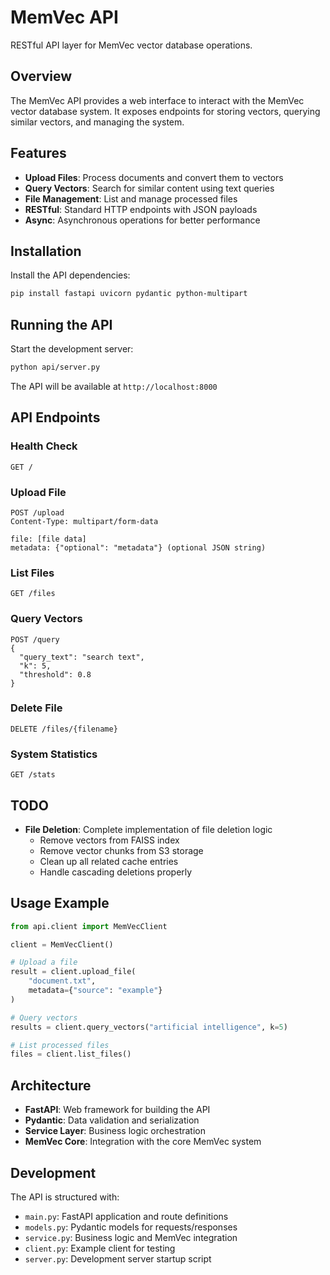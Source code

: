 # MemVec API

RESTful API layer for MemVec vector database operations.

## Overview

The MemVec API provides a web interface to interact with the MemVec vector database system. It exposes endpoints for storing vectors, querying similar vectors, and managing the system.

## Features

- **Upload Files**: Process documents and convert them to vectors
- **Query Vectors**: Search for similar content using text queries
- **File Management**: List and manage processed files
- **RESTful**: Standard HTTP endpoints with JSON payloads
- **Async**: Asynchronous operations for better performance

## Installation

Install the API dependencies:

```bash
pip install fastapi uvicorn pydantic python-multipart
```

## Running the API

Start the development server:

```bash
python api/server.py
```

The API will be available at `http://localhost:8000`

## API Endpoints

### Health Check
```
GET /
```

### Upload File
```
POST /upload
Content-Type: multipart/form-data

file: [file data]
metadata: {"optional": "metadata"} (optional JSON string)
```

### List Files
```
GET /files
```

### Query Vectors
```
POST /query
{
  "query_text": "search text",
  "k": 5,
  "threshold": 0.8
}
```

### Delete File
```
DELETE /files/{filename}
```

### System Statistics
```
GET /stats
```

## TODO

- **File Deletion**: Complete implementation of file deletion logic
  - Remove vectors from FAISS index
  - Remove vector chunks from S3 storage
  - Clean up all related cache entries
  - Handle cascading deletions properly

## Usage Example

```python
from api.client import MemVecClient

client = MemVecClient()

# Upload a file
result = client.upload_file(
    "document.txt",
    metadata={"source": "example"}
)

# Query vectors
results = client.query_vectors("artificial intelligence", k=5)

# List processed files
files = client.list_files()
```

## Architecture

- **FastAPI**: Web framework for building the API
- **Pydantic**: Data validation and serialization
- **Service Layer**: Business logic orchestration
- **MemVec Core**: Integration with the core MemVec system

## Development

The API is structured with:

- `main.py`: FastAPI application and route definitions
- `models.py`: Pydantic models for requests/responses
- `service.py`: Business logic and MemVec integration
- `client.py`: Example client for testing
- `server.py`: Development server startup script
